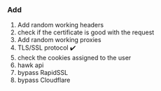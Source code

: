 ### Add

1. Add random working headers
2. check if the certificate is good with the request
2. Add random working proxies
3. TLS/SSL protocol ✔️
4. check the cookies assigned to the user
5. hawk api
6. bypass RapidSSL
7. bypass Cloudflare